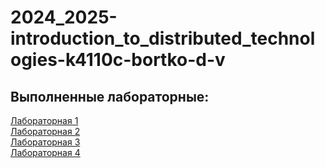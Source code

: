 # 2024_2025-introduction_to_distributed_technologies-k4110c-bortko-d-v

## Выполненные лабораторные:  
  
[Лабораторная 1](./lab1/lab1_report.md)  
[Лабораторная 2](./lab2/lab2_report.md)  
[Лабораторная 3](./lab3/lab3_report.md)  
[Лабораторная 4](./lab4/lab4_report.md)  
